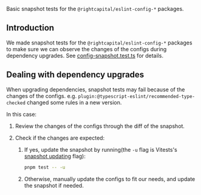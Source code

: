 Basic snapshot tests for the `@rightcapital/eslint-config-*` packages.

## Introduction

We made snapshot tests for the `@rightcapital/eslint-config-*` packages to make sure we can observe the changes of the configs during dependency upgrades. See [config-snapshot.test.ts][] for details.

[config-snapshot.test.ts]: ./config-snapshot.test.ts

## Dealing with dependency upgrades

When upgrading dependencies, snapshot tests may fail because of the changes of the configs. e.g. `plugin:@typescript-eslint/recommended-type-checked` changed some rules in a new version.

In this case:

1.  Review the changes of the configs through the diff of the snapshot.

2.  Check if the changes are expected:

    1. If yes, update the snapshot by running(the `-u` flag is Vitests's [snapshot updating](https://vitest.dev/guide/snapshot.html#updating-snapshots) flag):

       ```sh
       pnpm test -- -u
       ```

    2. Otherwise, manually update the configs to fit our needs, and update the snapshot if needed.
